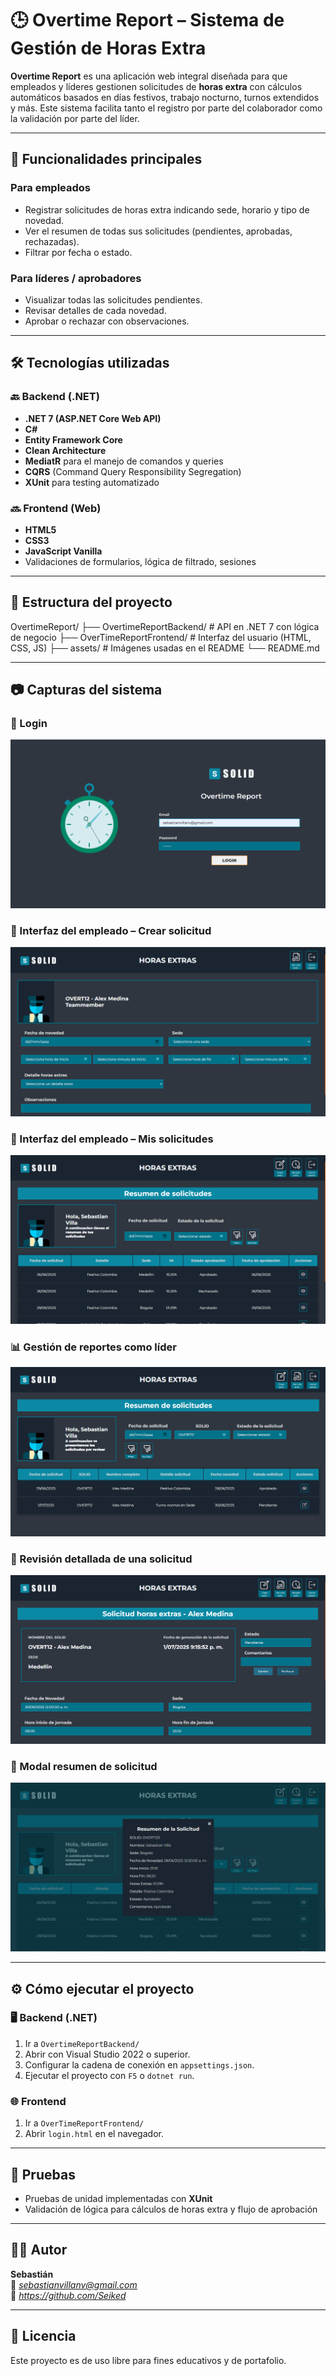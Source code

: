 # 🕒 Overtime Report – Sistema de Gestión de Horas Extra

**Overtime Report** es una aplicación web integral diseñada para que empleados y líderes gestionen solicitudes de **horas extra** con cálculos automáticos basados en días festivos, trabajo nocturno, turnos extendidos y más. Este sistema facilita tanto el registro por parte del colaborador como la validación por parte del líder.

---

## 📌 Funcionalidades principales

### Para empleados
- Registrar solicitudes de horas extra indicando sede, horario y tipo de novedad.
- Ver el resumen de todas sus solicitudes (pendientes, aprobadas, rechazadas).
- Filtrar por fecha o estado.

### Para líderes / aprobadores
- Visualizar todas las solicitudes pendientes.
- Revisar detalles de cada novedad.
- Aprobar o rechazar con observaciones.

---

## 🛠 Tecnologías utilizadas

### 🔙 Backend (.NET)
- **.NET 7 (ASP.NET Core Web API)**
- **C#**
- **Entity Framework Core**
- **Clean Architecture**
- **MediatR** para el manejo de comandos y queries
- **CQRS** (Command Query Responsibility Segregation)
- **XUnit** para testing automatizado

### 🔜 Frontend (Web)
- **HTML5**
- **CSS3**
- **JavaScript Vanilla**
- Validaciones de formularios, lógica de filtrado, sesiones

---

## 🧱 Estructura del proyecto
OvertimeReport/
├── OvertimeReportBackend/ # API en .NET 7 con lógica de negocio
├── OverTimeReportFrontend/ # Interfaz del usuario (HTML, CSS, JS)
├── assets/ # Imágenes usadas en el README
└── README.md


---

## 📷 Capturas del sistema

### 🔐 Login
![Login](assets/login.png)

### 📄 Interfaz del empleado – Crear solicitud
![Interfaz Empleado](assets/CreateReport.png)

### 📄 Interfaz del empleado – Mis solicitudes
![Interfaz Empleado](assets/userReportInterface.png)

### 📊 Gestión de reportes como líder
![Gestión Líder](assets/leaderManagingReports.png)

### 📝 Revisión detallada de una solicitud
![Solicitud Detallada](assets/LeaderReportRequestManaging.png)

### 📌 Modal resumen de solicitud
![Resumen](assets/reportInfo.png)

---

## ⚙️ Cómo ejecutar el proyecto

### 🖥 Backend (.NET)

1. Ir a `OvertimeReportBackend/`
2. Abrir con Visual Studio 2022 o superior.
3. Configurar la cadena de conexión en `appsettings.json`.
4. Ejecutar el proyecto con `F5` o `dotnet run`.

### 🌐 Frontend

1. Ir a `OverTimeReportFrontend/`
2. Abrir `login.html` en el navegador.

---

## 🧪 Pruebas

- Pruebas de unidad implementadas con **XUnit**
- Validación de lógica para cálculos de horas extra y flujo de aprobación

---

## 🧑‍💻 Autor

**Sebastián**  
📧 *sebastianvillanv@gmail.com*  
🔗 *https://github.com/Seiked*

---

## 📄 Licencia

Este proyecto es de uso libre para fines educativos y de portafolio.